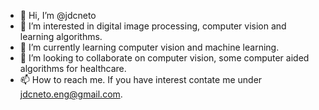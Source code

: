 - 👋 Hi, I’m @jdcneto
- 👀 I’m interested in digital image processing, computer vision and learning algorithms.
- 🌱 I’m currently learning computer vision and machine learning.
- 💞️ I’m looking to collaborate on computer vision, some computer aided algorithms for healthcare.
- 📫 How to reach me. If you have interest contate me under jdcneto.eng@gmail.com.

<!---
jdcneto/jdcneto is a ✨ special ✨ repository because its `README.md` (this file) appears on your GitHub profile.
You can click the Preview link to take a look at your changes.
--->

